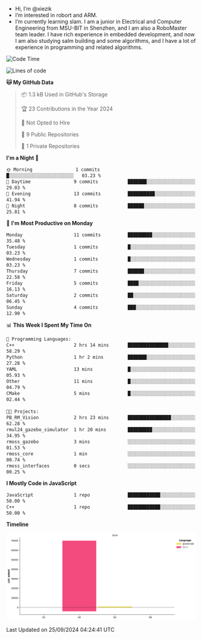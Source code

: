 -  Hi, I’m @xiezik
-  I’m interested in robort and ARM.
-  I’m currently learning slam.
I am a junior in Electrical and Computer Engineering from MSU-BIT in Shenzhen, and I am also a RoboMaster team leader.
I have rich experience in embedded development, and now I am also studying salm building and some algorithms, and I have a lot of experience in programming and related algorithms.

<!---
xiezik/xiezik is a ✨ special ✨ repository because its `README.md` (this file) appears on your GitHub profile.
You can click the Preview link to take a look at your changes.
--->


<!--START_SECTION:waka-->
![Code Time](http://img.shields.io/badge/Code%20Time-3%20hrs%2010%20mins-blue)

![Lines of code](https://img.shields.io/badge/From%20Hello%20World%20I%27ve%20Written-70.7%20thousand%20lines%20of%20code-blue)

**🐱 My GitHub Data** 

> 📦 1.3 kB Used in GitHub's Storage 
 > 
> 🏆 23 Contributions in the Year 2024
 > 
> 🚫 Not Opted to Hire
 > 
> 📜 9 Public Repositories 
 > 
> 🔑 1 Private Repositories 
 > 
**I'm a Night 🦉** 

```text
🌞 Morning                1 commits           █░░░░░░░░░░░░░░░░░░░░░░░░   03.23 % 
🌆 Daytime                9 commits           ███████░░░░░░░░░░░░░░░░░░   29.03 % 
🌃 Evening                13 commits          ██████████░░░░░░░░░░░░░░░   41.94 % 
🌙 Night                  8 commits           ██████░░░░░░░░░░░░░░░░░░░   25.81 % 
```
📅 **I'm Most Productive on Monday** 

```text
Monday                   11 commits          █████████░░░░░░░░░░░░░░░░   35.48 % 
Tuesday                  1 commits           █░░░░░░░░░░░░░░░░░░░░░░░░   03.23 % 
Wednesday                1 commits           █░░░░░░░░░░░░░░░░░░░░░░░░   03.23 % 
Thursday                 7 commits           ██████░░░░░░░░░░░░░░░░░░░   22.58 % 
Friday                   5 commits           ████░░░░░░░░░░░░░░░░░░░░░   16.13 % 
Saturday                 2 commits           ██░░░░░░░░░░░░░░░░░░░░░░░   06.45 % 
Sunday                   4 commits           ███░░░░░░░░░░░░░░░░░░░░░░   12.90 % 
```


📊 **This Week I Spent My Time On** 

```text
💬 Programming Languages: 
C++                      2 hrs 14 mins       ███████████████░░░░░░░░░░   58.29 % 
Python                   1 hr 2 mins         ███████░░░░░░░░░░░░░░░░░░   27.28 % 
YAML                     13 mins             █░░░░░░░░░░░░░░░░░░░░░░░░   05.93 % 
Other                    11 mins             █░░░░░░░░░░░░░░░░░░░░░░░░   04.79 % 
CMake                    5 mins              █░░░░░░░░░░░░░░░░░░░░░░░░   02.44 % 

🐱‍💻 Projects: 
PB_RM_Vision             2 hrs 23 mins       ████████████████░░░░░░░░░   62.28 % 
rmul24_gazebo_simulator  1 hr 20 mins        █████████░░░░░░░░░░░░░░░░   34.95 % 
rmoss_gazebo             3 mins              ░░░░░░░░░░░░░░░░░░░░░░░░░   01.53 % 
rmoss_core               1 min               ░░░░░░░░░░░░░░░░░░░░░░░░░   00.74 % 
rmoss_interfaces         0 secs              ░░░░░░░░░░░░░░░░░░░░░░░░░   00.25 % 
```

**I Mostly Code in JavaScript** 

```text
JavaScript               1 repo              ████████████░░░░░░░░░░░░░   50.00 % 
C++                      1 repo              ████████████░░░░░░░░░░░░░   50.00 % 
```



**Timeline**

![Lines of Code chart](https://raw.githubusercontent.com/xiezik/xiezik/main/assets/bar_graph.png)


 Last Updated on 25/09/2024 04:24:41 UTC
<!--END_SECTION:waka-->

<!--
**LihanChen2004/LihanChen2004** is a ✨ _special_ ✨ repository because its `README.md` (this file) appears on your GitHub profile.

Here are some ideas to get you started:

- 🔭 I’m currently working on ...
- 🌱 I’m currently learning ...
- 👯 I’m looking to collaborate on ...
- 🤔 I’m looking for help with ...
- 💬 Ask me about ...
- 📫 How to reach me: ...
- 😄 Pronouns: ...
- ⚡ Fun fact: ...
-->
